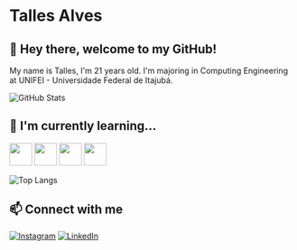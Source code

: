 # Talles Alves

## 🙂 Hey there, welcome to my GitHub!
My name is Talles, I'm 21 years old. I'm majoring in Computing Engineering at UNIFEI - Universidade Federal de Itajubá.

![GitHub Stats](https://github-readme-stats.vercel.app/api?username=talles-morais&theme=transparent&bg_color=000&border_color=30A3DC&show_icons=true&icon_color=30A3DC&title_color=E94D5F&text_color=FFF)

## 📖 I'm currently learning...
<img loading="lazy" src="https://cdn.jsdelivr.net/gh/devicons/devicon/icons/javascript/javascript-plain.svg" height="40" width="40"/>          <img loading="lazy" src="https://cdn.jsdelivr.net/gh/devicons/devicon/icons/typescript/typescript-plain.svg" height="40" width="40"/>          <img loading="lazy" src="https://cdn.jsdelivr.net/gh/devicons/devicon/icons/react/react-original.svg" height="40" width="40"/>          <img loading="lazy" src="https://cdn.jsdelivr.net/gh/devicons/devicon/icons/python/python-original.svg" height="40" width="40"/>

![Top Langs](https://github-readme-stats-git-masterrstaa-rickstaa.vercel.app/api/top-langs/?username=talles-morais&bg_color=000&border_color=30A3DC&title_color=E94D5F&text_color=FFF) 
          
## 📫 Connect with me
[![Instagram](https://img.shields.io/badge/Instagram-000?style=for-the-badge&logo=instagram)](https://www.instagram.com/t.alves02/)
[![LinkedIn](https://img.shields.io/badge/LinkedIn-000?style=for-the-badge&logo=linkedin&logoColor=0E76A8)](https://www.linkedin.com/in/t-alvesdm/)



<!--
**Tsplay25/Tsplay25** is a ✨ _special_ ✨ repository because its `README.md` (this file) appears on your GitHub profile.

Here are some ideas to get you started:

- 🔭 I’m currently working on ...
- 🌱 I’m currently learning ...
- 👯 I’m looking to collaborate on ...
- 🤔 I’m looking for help with ...
- 💬 Ask me about ...
- 📫 How to reach me: ...
- 😄 Pronouns: ...
- ⚡ Fun fact: ...
-->
